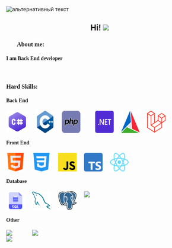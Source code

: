 <img src="https://camo.githubusercontent.com/40b0f78b261dbde178a253307fec1de25875f92469232dbef42479ac749dcfdb/68747470733a2f2f63617073756c652d72656e6465722e76657263656c2e6170702f6170693f747970653d776176696e6726636f6c6f723d373730304646266865696768743d3137302673656374696f6e3d686561646572" alt="альтернативный текст">
<h2 align="center">Hi! <img src="https://github.com/blackcater/blackcater/raw/main/images/Hi.gif" height="32"/></h2>

<h3 style="font-family: 'Cascadia Mono', serif; font-weight: 700">👨‍💻 About me:</h3>
<h4 style="font-family: 'Cascadia Mono', serif; font-weight: 700">I am Back End developer</h4>
<img src="https://user-images.githubusercontent.com/73097560/115834477-dbab4500-a447-11eb-908a-139a6edaec5c.gif" alt="">

<h3 style="font-family: 'Cascadia Mono', serif; font-weight: 700">Hard Skills:</h3>
<h4 style="font-family: 'Cascadia Mono', serif; font-weight: 700">Back End</h4>
<div style="display: flex; grid-gap: 20px">
   <img src="https://github.com/D0NIFF/D0NIFF/blob/master/assets/c-sharp.svg" style="width: 60px"> 
   <img src="https://github.com/D0NIFF/D0NIFF/blob/master/assets/cpp.png" style="width: 50px">
   <img src="https://github.com/D0NIFF/D0NIFF/blob/master/assets/php.png" style="width: 50px">
   <br>
   <img src="https://github.com/D0NIFF/D0NIFF/blob/master/assets/dotnet.svg" style="width: 50px; border-radius: 5px">
   <img src="https://github.com/D0NIFF/D0NIFF/blob/master/assets/CMake.png" style="width: 50px">
   <img src="https://github.com/D0NIFF/D0NIFF/blob/master/assets/Laravel.png" style="width: 50px">   
</div>

<h4 style="font-family: 'Cascadia Mono', serif; font-weight: 700">Front End</h4>
<div style="display: flex; grid-gap: 20px">
   <img src="https://github.com/D0NIFF/D0NIFF/blob/master/assets/html.png" style="width: 50px">
   <img src="https://github.com/D0NIFF/D0NIFF/blob/master/assets/css.png" style="width: 50px">
   <img src="https://github.com/D0NIFF/D0NIFF/blob/master/assets/javascript.svg" style="width: 50px">
   <img src="https://github.com/D0NIFF/D0NIFF/blob/master/assets/typescript.svg" style="width: 50px">
   <img src="https://github.com/D0NIFF/D0NIFF/blob/master/assets/reactjs.svg" style="width: 50px">
</div>

<h4 style="font-family: 'Cascadia Mono', serif; font-weight: 700">Database</h4>
<div style="display: flex; grid-gap: 20px">
   <img src="https://github.com/D0NIFF/D0NIFF/blob/master/assets/sql.png" style="width: 50px">
   <img src="https://github.com/D0NIFF/D0NIFF/blob/master/assets/mysql.png" style="width: 50px">
   <img src="https://github.com/D0NIFF/D0NIFF/blob/master/assets/postgre.png" style="width: 50px">
   <img src="https://www.svgrepo.com/show/303460/redis-logo.svg" style="width: 50px">
</div>

<h4 style="font-family: 'Cascadia Mono', serif; font-weight: 700">Other</h4>
<div style="display: flex; grid-gap: 20px">
   <img src="https://www.svgrepo.com/show/452192/docker.svg" style="width: 50px">
   <img src="https://www.svgrepo.com/show/452210/git.svg" style="width: 50px">
</div>

   

<img src="https://camo.githubusercontent.com/6252eacbfc5e3d3187db58281ee0a7e1615540c5a7915274da75bdc28f9cb4fd/68747470733a2f2f63617073756c652d72656e6465722e76657263656c2e6170702f6170693f747970653d776176696e6726636f6c6f723d373730304646266865696768743d3135382673656374696f6e3d666f6f746572">
